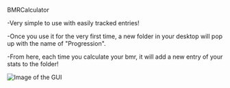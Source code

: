 BMRCalculator

-Very simple to use with easily tracked entries!

-Once you use it for the very first time, a new folder in your desktop will pop up with the name of "Progression". 

-From here, each time you calculate your bmr, it will add a new entry of your stats to the folder!






![Image of the GUI](https://imgur.com/28BkMUy.png)